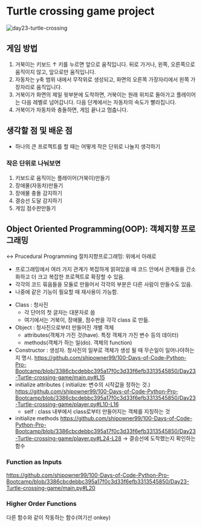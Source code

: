 # Turtle crossing game project
![day23-turtle-crossing](https://user-images.githubusercontent.com/120784842/225292561-ea3d7f34-2687-4db2-a7e3-c1159a467bd1.gif)

## 게임 방법
1. 거북이는 키보드 ↑ 키를 누르면 앞으로 움직입니다. 뒤로 가거나, 왼쪽, 오른쪽으로 움직이지 않고, 앞으로만 움직입니다.
1. 자동차는 y축 범위 내에서 무작위로 생성되고, 화면의 오른쪽 가장자리에서 왼쪽 가장자리로 움직입니다.
1. 거북이가 화면의 제일 윗부분에 도착하면, 거북이는 원래 위치로 돌아가고 플레이어는 다음 레벨로 넘어갑니다. 다음 단계에서는 자동차의 속도가 빨라집니다.
1. 거북이가 자동차와 충돌하면, 게임 끝나고 멈춥니다.

## 생각할 점 및 배운 점
- 하나의 큰 프로젝트를 할 때는 어떻게 작은 단위로 나눌지 생각하기

### 작은 단위로 나눠보면
1. 키보드로 움직이는 플레이어(거북이)만들기
1. 장애물(자동차)만들기
1. 장애물 충돌 감지하기
1. 결승선 도달 감지하기
1. 게임 점수판만들기

## Object Oriented Programming(OOP): 객체지향 프로그래밍
↔ Prucedural Programming 절차지향프로그래밍: 위에서 아래로 
- 프로그래밍에서 여러 가지 관계가 복잡하게 얽혀있을 때 코드 안에서 관계들을 간소화하고 더 크고 복잡한 프로젝트로 확장할 수 있음.
- 각각의 코드 묶음들을 모듈로 만들어서 각각의 부분은 다른 사람이 만들수도 있음.
- 나중에 같은 기능이 필요할 때 재사용이 가능함.
 * Class : 청사진
   - 각 단어의 첫 글자는 대문자로 씀
   - 여기에서는 거북이, 장애물, 점수판을 각각 class 로 만듦.
 * Object : 청사진으로부터 만들어진 개별 객체
   - attributes(객체가 가진 것(have). 특정 객체가 가진 변수 등의 데이터) 
   - methods(객체가 하는 일(do). 객체의 function)
 * Constructor : 생성자. 청사진의 일부로 객체가 생성 될 때 무슨일이 일어나야하는지 명시.
https://github.com/shipowner99/100-Days-of-Code-Python-Pro-Bootcamp/blob/3386cbcdebbc395a17f0c3d33f6efb3313545850/Day23-Turtle-crossing-game/main.py#L15
 * initialize attributes ( initialize: 변수의 시작값을 정하는 것.)
https://github.com/shipowner99/100-Days-of-Code-Python-Pro-Bootcamp/blob/3386cbcdebbc395a17f0c3d33f6efb3313545850/Day23-Turtle-crossing-game/player.py#L10-L16
   * self : class 내부에서 class로부터 만들어지는 객체를 지칭하는 것
 * initialize methods
 https://github.com/shipowner99/100-Days-of-Code-Python-Pro-Bootcamp/blob/3386cbcdebbc395a17f0c3d33f6efb3313545850/Day23-Turtle-crossing-game/player.py#L24-L28
-> 결승선에 도착했는지 확인하는 함수

### Function as Inputs
https://github.com/shipowner99/100-Days-of-Code-Python-Pro-Bootcamp/blob/3386cbcdebbc395a17f0c3d33f6efb3313545850/Day23-Turtle-crossing-game/main.py#L20

    
### Higher Order Functions
다른 함수와 같이 작동하는 함수(여기선 onkey)
